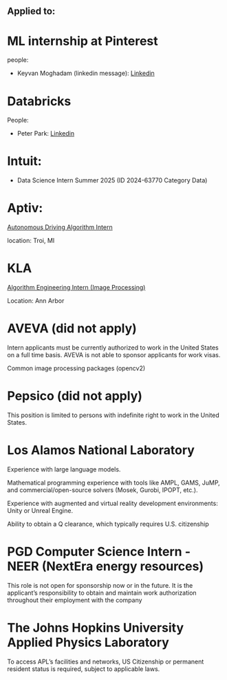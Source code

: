 ## Applied to:

# ML internship at Pinterest

people:

- Keyvan Moghadam (linkedin message): [Linkedin](https://www.linkedin.com/in/keyvanrm/)


# Databricks

People:

- Peter Park: [Linkedin](https://www.linkedin.com/in/pckpark/)

# Intuit:

- Data Science Intern Summer 2025 (ID 2024-63770 Category Data)

# Aptiv:

[Autonomous Driving Algorithm Intern](https://aptiv.wd5.myworkdayjobs.com/en-US/APTIV_CAREERS/job/Autonomous-Driving-Algorithm-Intern_J000671921)

location: Troi, MI

# KLA

[Algorithm Engineering Intern (Image Processing)](https://kla.wd1.myworkdayjobs.com/en-US/Search/job/Algorithm-Engineering-Intern--Image-Processing-_2424599-1)

Location: Ann Arbor

# AVEVA (did not apply)

Intern applicants must be currently authorized to work in the United States on a full time basis. AVEVA is not able to sponsor applicants for work visas.

Common image processing packages (opencv2)

# Pepsico (did not apply)

This position is limited to persons with indefinite right to work in the United States. 

# Los Alamos National Laboratory

Experience with large language models. 

Mathematical programming experience with tools like AMPL, GAMS, JuMP, and commercial/open-source solvers (Mosek, Gurobi, IPOPT, etc.). 

Experience with augmented and virtual reality development environments: Unity or Unreal Engine. 
 
Ability to obtain a Q clearance, which typically requires U.S. citizenship

# PGD Computer Science Intern - NEER (NextEra energy resources)

This role is not open for sponsorship now or in the future. It is the applicant’s responsibility to obtain and maintain work authorization throughout their employment with the company

# The Johns Hopkins University Applied Physics Laboratory

To access APL’s facilities and networks, US Citizenship or permanent resident status is required, subject to applicable laws.



